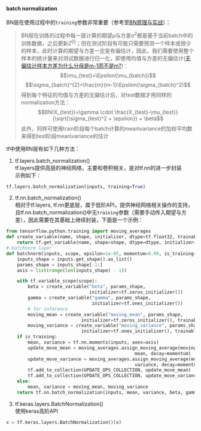 #### batch normalization
BN层在使用过程中的`training`参数非常重要（参考至[BN原理与实战](https://zhuanlan.zhihu.com/p/34879333)）：    
> BN层在训练的过程中每一层计算的期望$\mu$与方差$\sigma^2$都是基于当前batch中的训练数据，之后更新$Z^{[l]}$；但在测试阶段有可能只需要预测一个样本或很少的样本，此时计算的期望与方差一定是有偏估计，因此，我们需要使用整个样本的统计量来对测试数据进行归一化，即使用均值与方差的无偏估计([无偏估计样本方差为什么分母是m-1而不是m?](https://www.matongxue.com/madocs/607.html))：
> $$\mu_{test}=\Epsilon(\mu_{batch})$$
> $$\sigma_{batch}^{2}=\frac{m}{m-1}\Epsilon(\sigma_{batch}^2)$$
> 得到每个特征的均值与方差的无偏估计后，对test数据才用同样的normalization方法：
> $$BN(X_{test})=\gamma \cdot \frac{X_{test}-\mu_{test}}{\sqrt{\sigma_{test}^2 + \epsilon}} + \beta$$
> 此外，同样可使用train阶段每个batch计算的mean\variance的加权平均数来得到test阶段mean\variance的估计

tf中使用BN层有如下几种方法：

1. tf.layers.batch_normalization()   
tf.layers提供高层的神经网络，主要和卷积相关，是对tf.nn的进一步封装    
示例如下：
```python
tf.layers.batch_normalization(inputs, training=True)
```
2. tf.nn.batch_normalization()    
相对于tf.layers, tf.nn更底层，属于低阶API，提供神经网络相关操作的支持，且tf.nn.batch_normalization()中无`training`参数（需要手动传入期望与方差），因此需要在其基础上继续封装，下面是一个示例：
```python
from tensorflow.python.training import moving_averages
def create_variable(name, shape, initializer, dtype=tf.float32, trainable=True):
    return tf.get_variable(name, shape=shape, dtype=dtype, initializer=initializer, trainable=trainable)
# batchnorm layer
def batchnorm(inputs, scope, epsilon=1e-05, momentum=0.99, is_training=True):
    inputs_shape = inputs.get_shape().as_list()
    params_shape = inputs_shape[-1:]
    axis = list(range(len(inputs_shape) - 1))

    with tf.variable_scope(scope):
        beta = create_variable("beta", params_shape,
                               initializer=tf.zeros_initializer())
        gamma = create_variable("gamma", params_shape,
                                initializer=tf.ones_initializer())
        # for inference
        moving_mean = create_variable("moving_mean", params_shape,
                            initializer=tf.zeros_initializer(), trainable=False)
        moving_variance = create_variable("moving_variance", params_shape,
                            initializer=tf.ones_initializer(), trainable=False)
    if is_training:
        mean, variance = tf.nn.moments(inputs, axes=axis)
        update_move_mean = moving_averages.assign_moving_average(moving_mean,
                                                mean, decay=momentum)
        update_move_variance = moving_averages.assign_moving_average(moving_variance,
                                                variance, decay=momentum)
        tf.add_to_collection(UPDATE_OPS_COLLECTION, update_move_mean)
        tf.add_to_collection(UPDATE_OPS_COLLECTION, update_move_variance)
    else:
        mean, variance = moving_mean, moving_variance
    return tf.nn.batch_normalization(inputs, mean, variance, beta, gamma, epsilon)
```
3. tf.keras.layers.BatchNormalization()  
   使用keras高阶API
```python
x = tf.keras.layers.BatchNormalization()(x)
```



